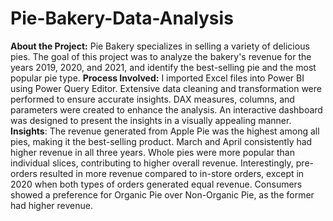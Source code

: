# Pie-Bakery-Data-Analysis
**About the Project:**
Pie Bakery specializes in selling a variety of delicious pies. The goal of this project was to analyze the bakery's revenue for the years 2019, 2020, and 2021, and identify the best-selling pie and the most popular pie type.
**Process Involved:**
I imported Excel files into Power BI using Power Query Editor.
Extensive data cleaning and transformation were performed to ensure accurate insights.
DAX measures, columns, and parameters were created to enhance the analysis.
An interactive dashboard was designed to present the insights in a visually appealing manner.
**Insights**:
The revenue generated from Apple Pie was the highest among all pies, making it the best-selling product.
March and April consistently had higher revenue in all three years.
Whole pies were more popular than individual slices, contributing to higher overall revenue.
Interestingly, pre-orders resulted in more revenue compared to in-store orders, except in 2020 when both types of orders generated equal revenue.
Consumers showed a preference for Organic Pie over Non-Organic Pie, as the former had higher revenue.





